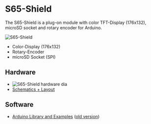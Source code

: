 # S65-Shield
The S65-Shield is a plug-on module with color TFT-Display (176x132), microSD socket and rotary encoder for Arduino.

![S65-Shield](https://github.com/watterott/S65-Shield/raw/master/hardware/S65-Shield_v11.jpg)

* Color-Display (176x132)
* Rotary-Encoder
* microSD Socket (SPI)


## Hardware
* ![S65-Shield hardware dia](https://github.com/watterott/S65-Shield/raw/master/hardware/hw_dia.png)
* [Schematics + Layout](https://github.com/watterott/S65-Shield/tree/master/hardware)


## Software
* [Arduino Library and Examples](https://github.com/watterott/Arduino-Libs) ([old version](https://github.com/watterott/S65-Shield/raw/master/software/old_libraries.zip))
